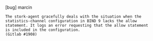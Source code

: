 [bug] marcin

    The stork-agent gracefully deals with the situation when the
    statistics-channel configuration in BIND 9 lacks the allow
    statement. It logs an error requesting that the allow statement
    is included in the configuration.
    (Gitlab #1908)
